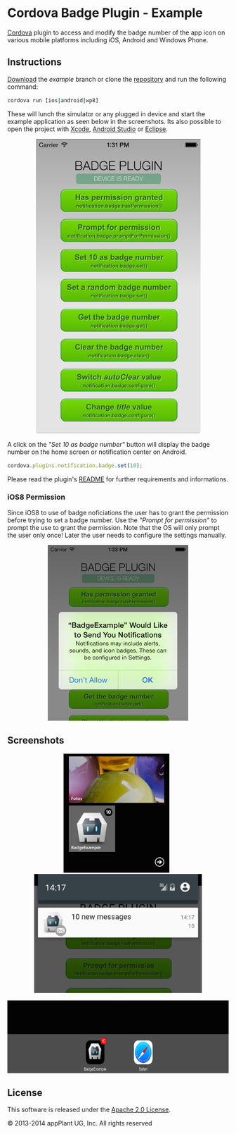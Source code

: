 
Cordova Badge Plugin - Example
==============================

[Cordova][cordova] plugin to access and modify the badge number of the app icon on various mobile platforms including iOS, Android and Windows Phone.

## Instructions
[Download][zip] the _example_ branch or clone the [repository][repo] and run the following command:

```bash
cordova run [ios|android|wp8]
```

These will lunch the simulator or any plugged in device and start the example application as seen below in the screenshots. Its also possible to open the project with [Xcode][xcode], [Android Studio][studio] or [Eclipse][eclipse].

<p align="center">
    <img src="images/overview.tiff"></img>
</p>

A click on the _"Set 10 as badge number"_ button will display the badge number on the home screen or notification center on Android.

```javascript
cordova.plugins.notification.badge.set(10);
```

Please read the plugin's [README][readme] for further requirements and informations.

### iOS8 Permission
Since iOS8 to use of badge noficiations the user has to grant the permission before trying to set a badge number. Use the _"Prompt for permission"_ to prompt the use to grant the permission. Note that the OS will only prompt the user only once! Later the user needs to configure the settings manually.

<p align="center">
    <img src="images/permission.tiff"></img>
</p>


## Screenshots

<p align="center">
    <img height="270px" src="images/wp8.png"></img>
    &nbsp;
    <img height="270px" src="images/android.tiff"></img>
</p>
<p align="center">
    <img height="165px" src="images/ios.tiff"></img>
</p>


## License

This software is released under the [Apache 2.0 License][apache2_license].

© 2013-2014 appPlant UG, Inc. All rights reserved


[cordova]: https://cordova.apache.org
[readme]: https://github.com/katzer/cordova-plugin-badge/blob/master/README.md
[zip]: https://github.com/katzer/cordova-plugin-badge/archive/master.zip
[repo]: https://github.com/katzer/cordova-plugin-badge
[xcode]: https://developer.apple.com/xcode/
[studio]: https://developer.android.com/sdk/installing/studio.html
[eclipse]: https://developer.android.com/sdk/index.html
[apache2_license]: http://opensource.org/licenses/Apache-2.0
